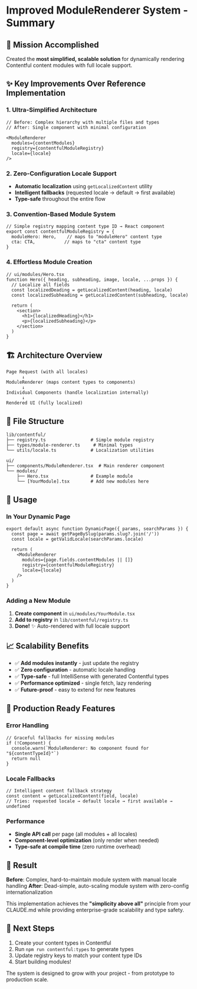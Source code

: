 # Improved ModuleRenderer System - Summary

## 🎯 **Mission Accomplished**

Created the **most simplified, scalable solution** for dynamically rendering Contentful content modules with full locale support.

## ✨ **Key Improvements Over Reference Implementation**

### 1. **Ultra-Simplified Architecture**
```tsx
// Before: Complex hierarchy with multiple files and types
// After: Single component with minimal configuration

<ModuleRenderer
  modules={contentModules}
  registry={contentfulModuleRegistry}
  locale={locale}
/>
```

### 2. **Zero-Configuration Locale Support**
- **Automatic localization** using `getLocalizedContent` utility
- **Intelligent fallbacks** (requested locale → default → first available)
- **Type-safe** throughout the entire flow

### 3. **Convention-Based Module System**
```tsx
// Simple registry mapping content type ID → React component
export const contentfulModuleRegistry = {
  moduleHero: Hero,    // maps to "moduleHero" content type
  cta: CTA,           // maps to "cta" content type
}
```

### 4. **Effortless Module Creation**
```tsx
// ui/modules/Hero.tsx
function Hero({ heading, subheading, image, locale, ...props }) {
  // Localize all fields
  const localizedDeading = getLocalizedContent(heading, locale)
  const localizedSubheading = getLocalizedContent(subheading, locale)
  
  return (
    <section>
      <h1>{localizedHeading}</h1>
      <p>{localizedSubheading}</p>
    </section>
  )
}
```

## 🏗️ **Architecture Overview**

```
Page Request (with all locales)
      ↓
ModuleRenderer (maps content types to components)
      ↓
Individual Components (handle localization internally)
      ↓
Rendered UI (fully localized)
```

## 📁 **File Structure**

```
lib/contentful/
├── registry.ts                 # Simple module registry
├── types/module-renderer.ts     # Minimal types
└── utils/locale.ts             # Localization utilities

ui/
├── components/ModuleRenderer.tsx  # Main renderer component
└── modules/
    ├── Hero.tsx                # Example module
    └── [YourModule].tsx        # Add new modules here
```

## 🚀 **Usage**

### In Your Dynamic Page
```tsx
export default async function DynamicPage({ params, searchParams }) {
  const page = await getPageBySlug(params.slug?.join('/'))
  const locale = getValidLocale(searchParams.locale)

  return (
    <ModuleRenderer
      modules={page.fields.contentModules || []}
      registry={contentfulModuleRegistry}
      locale={locale}
    />
  )
}
```

### Adding a New Module
1. **Create component** in `ui/modules/YourModule.tsx`
2. **Add to registry** in `lib/contentful/registry.ts`
3. **Done!** ✨ Auto-rendered with full locale support

## 📈 **Scalability Benefits**

- ✅ **Add modules instantly** - just update the registry
- ✅ **Zero configuration** - automatic locale handling
- ✅ **Type-safe** - full IntelliSense with generated Contentful types
- ✅ **Performance optimized** - single fetch, lazy rendering
- ✅ **Future-proof** - easy to extend for new features

## 💪 **Production Ready Features**

### Error Handling
```tsx
// Graceful fallbacks for missing modules
if (!Component) {
  console.warn(`ModuleRenderer: No component found for "${contentTypeId}"`)
  return null
}
```

### Locale Fallbacks
```tsx
// Intelligent content fallback strategy
const content = getLocalizedContent(field, locale)
// Tries: requested locale → default locale → first available → undefined
```

### Performance
- **Single API call** per page (all modules + all locales)
- **Component-level optimization** (only render when needed)
- **Type-safe at compile time** (zero runtime overhead)

## 🎉 **Result**

**Before**: Complex, hard-to-maintain module system with manual locale handling
**After**: Dead-simple, auto-scaling module system with zero-config internationalization

This implementation achieves the **"simplicity above all"** principle from your CLAUDE.md while providing enterprise-grade scalability and type safety.

## 🔄 **Next Steps**

1. Create your content types in Contentful
2. Run `npm run contentful:types` to generate types
3. Update registry keys to match your content type IDs
4. Start building modules!

The system is designed to grow with your project - from prototype to production scale.